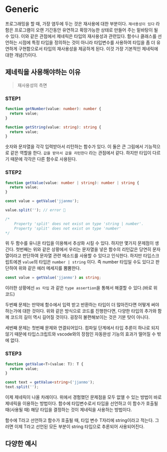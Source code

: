 # Generic

프로그래밍을 할 때, 가장 염두에 두는 것은 재사용에 대한 부분이다. `재사용성이 있다` 라 함은 프로그램이 오랜 기간동안 유연하고 확장가능한 상태로 만들어 주는 밑바탕이 될 수 있다. 이와 같은 관점에서 제네릭은 타입의 재사용성과 관련있다. 함수나 클래스를 선언하는 시점에 특정 타입을 정의하는 것이 아니라 타입변수를 사용하여 타입을 좀 더 유연하게 구현함으로서 타입의 재사용성을 제공하게 된다. 이것 가장 기본적인 제네릭에 대한 개념(?)이다.

## 제네릭을 사용해야하는 이유

> 재사용성의 측면

### STEP1

```ts
function getNumber(value: number): number {
  return value;
}

function getString(value: string): string {
  return value;
}
```

숫자와 문자열을 각각 입력받아서 리턴하는 함수가 있다. 이 둘은 큰 그림에서 기능적으로 같은 역할을 한다. `값을 받아서 값을 리턴한다` 라는 관점에서 같다. 하지만 타입이 다르기 때문에 각각은 다른 함수로 사용된다.

### STEP2

```ts
function getValue(value: number | string): number | string {
  return value;
}

const value = getValue('jjanmo');

value.split(''); // error 🤯

/*
    Property 'split' does not exist on type 'string | number'.
    Property 'split' does not exist on type 'number'
*/
```

위 두 함수를 유니온 타입을 이용해서 추상화 시킬 수 있다. 하지만 몇가지 문제점이 생긴다. 첫번째는 위와 같은 상황에서 우리는 문자열을 넣은 함수의 리턴값은 당연히 문자열이라고 판단하여 문자열 관련 메소드를 사용할 수 있다고 인식한다. 하지만 타입스크립트에겐 `value`의 타입은 `number | string` 이다. 즉 number 타입일 수도 있다고 판단하여 위와 같은 에러 메세지를 뿜뿜한다.

```ts
const value = getValue('jjanmo') as string;
```

이러한 상황에선 `as 타입` 과 같은 `type assertion`을 통해서 해결할 수 있다.(바로 위 코드)

두번째 문제는 만약에 함수에서 입력 받고 반환하는 타입이 더 많아진다면 어떻게 써야하는가에 대한 것이다. 위와 같은 방식으로 코드를 진행한다면, 다양한 타입의 추가와 함께 코드의 길이 역시 길어질 것이다. 굉장히 불편해보이는 것은 기분 탓이 아니다.

세번째 문제는 첫번째 문제와 연결되어있다. 컴파일 단계에서 타입 추론이 하나로 되지 않기 때문에 타입스크립트와 vscode와의 장점인 자동완성 기능의 효과가 떨어질 수 밖에 없다.

### STEP3

```ts
function getValue<T>(value: T): T {
  return value;
}

const text = getValue<string>('jjanmo');
text.split('');
```

이제 제네릭이 나올 차례이다. 위에서 경험했던 문제점을 모두 없앨 수 있는 방법이 바로 제네릭을 이용하는 방법이다. 함수에 타입변수로서 타입을 선언하고 이 함수가 호출될 때(사용될 때) 해당 타입을 결정하는 것이 제네릭을 사용하는 방법이다.

함수에 T라고 선언하고 함수가 호출될 때, 타입 변수 T자리에 string이라고 적는다. 그러면 이제 T라고 선언된 모든 부분이 string 타입으로 추론되어 사용되어진다.

## 다양한 예시
